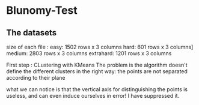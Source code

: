 # Blunomy-Test

## The datasets
size of each file : 
easy: 1502 rows x 3 columns
hard: 601 rows x 3 columns]
medium: 2803 rows x 3 columns
extrahard: 1201 rows x 3 columns

First step : CLustering with KMeans
The problem is the algorithm doesn't define the different clusters in the right way: the points are not separated according to their plane


what we can notice is that the vertical axis for distinguishing the points is useless, and can even induce ourselves in error! I have suppressed it.
